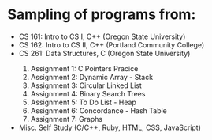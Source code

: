 # Sampling of programs from:
<p>
    <ul>
        <li>CS 161: Intro to CS I, C++ (Oregon State University)</li>
        <li>CS 162: Intro to CS II, C++ (Portland Community College)</li>
        <li>CS 261: Data Structures, C (Oregon State University)</li>
            <ol>
            <li>Assignment 1: C Pointers Pracice</li>
            <li>Assignment 2: Dynamic Array - Stack</li>
            <li>Assignment 3: Circular Linked List</li>
            <li>Assignment 4: Binary Search Trees</li>
            <li>Assignment 5: To Do List - Heap</li>
            <li>Assignment 6: Concordance - Hash Table</li>
            <li>Assignment 7: Graphs</li>
            </ol>
        <li>Misc. Self Study (C/C++, Ruby, HTML, CSS, JavaScript)</li>
    </ul>
</p>
